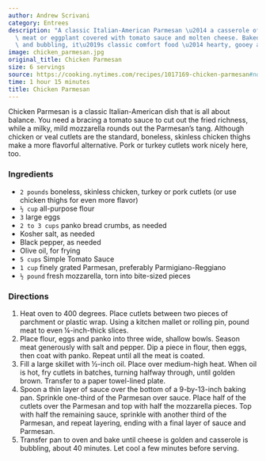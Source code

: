 ```yaml
---
author: Andrew Scrivani
category: Entrees
description: "A classic Italian-American Parmesan \u2014 a casserole of fried, breaded\
  \ meat or eggplant covered with tomato sauce and molten cheese. Baked until brown-edged\
  \ and bubbling, it\u2019s classic comfort food \u2014 hearty, gooey and satisfying."
image: chicken_parmesan.jpg
original_title: Chicken Parmesan
size: 6 servings
source: https://cooking.nytimes.com/recipes/1017169-chicken-parmesan#notes_section
time: 1 hour 15 minutes
title: Chicken Parmesan
---
```

Chicken Parmesan is a classic Italian-American dish that is all about balance. You need a bracing a tomato sauce to cut out the fried richness, while a milky, mild mozzarella rounds out the Parmesan’s tang. Although chicken or veal cutlets are the standard, boneless, skinless chicken thighs make a more flavorful alternative. Pork or turkey cutlets work nicely here, too.

### Ingredients

* `2 pounds` boneless, skinless chicken, turkey or pork cutlets (or use chicken thighs for even more flavor)
* `½ cup` all-purpose flour
* `3` large eggs
* `2 to 3 cups` panko bread crumbs, as needed
* Kosher salt, as needed
* Black pepper, as needed
* Olive oil, for frying
* `5 cups` Simple Tomato Sauce
* `1 cup` finely grated Parmesan, preferably Parmigiano-Reggiano
* `½ pound` fresh mozzarella, torn into bite-sized pieces

### Directions

1. Heat oven to 400 degrees. Place cutlets between two pieces of parchment or plastic wrap. Using a kitchen mallet or rolling pin, pound meat to even ¼-inch-thick slices.
2. Place flour, eggs and panko into three wide, shallow bowls. Season meat generously with salt and pepper. Dip a piece in flour, then eggs, then coat with panko. Repeat until all the meat is coated.
3. Fill a large skillet with ½-inch oil. Place over medium-high heat. When oil is hot, fry cutlets in batches, turning halfway through, until golden brown. Transfer to a paper towel-lined plate.
4. Spoon a thin layer of sauce over the bottom of a 9-by-13-inch baking pan. Sprinkle one-third of the Parmesan over sauce. Place half of the cutlets over the Parmesan and top with half the mozzarella pieces. Top with half the remaining sauce, sprinkle with another third of the Parmesan, and repeat layering, ending with a final layer of sauce and Parmesan.
5. Transfer pan to oven and bake until cheese is golden and casserole is bubbling, about 40 minutes. Let cool a few minutes before serving.